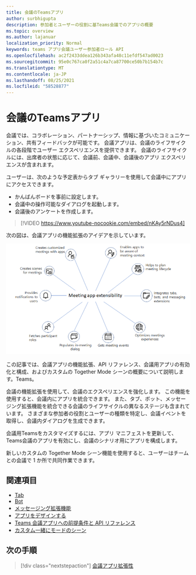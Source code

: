 ```yaml
---
title: 会議のTeamsアプリ
author: surbhigupta
description: 参加者とユーザーの役割に基Teams会議でのアプリの概要
ms.topic: overview
ms.author: lajanuar
localization_priority: Normal
keywords: teams アプリ会議ユーザー参加者ロール API
ms.openlocfilehash: ac2f2433ddea126b343afa48c11efdf547ad0023
ms.sourcegitcommit: 95e0c767ca0f2a51c4a7ca87700ce50b7b154b7c
ms.translationtype: MT
ms.contentlocale: ja-JP
ms.lasthandoff: 08/25/2021
ms.locfileid: "58528877"
---
```

# <a name="apps-for-teams-meetings"></a>会議のTeamsアプリ

会議では、コラボレーション、パートナーシップ、情報に基づいたコミュニケーション、共有フィードバックが可能です。 会議アプリは、会議のライフサイクルの各段階でユーザー エクスペリエンスを提供できます。 会議のライフサイクルには、出席者の状態に応じて、会議前、会議中、会議後のアプリ エクスペリエンスが含まれます。

ユーザーは、次のような予定表からタブ ギャラリーを使用して会議中にアプリにアクセスできます。

* かんばんボードを事前に設定します。
* 会議中の操作可能なダイアログを起動します。
* 会議後のアンケートを作成します。

> [!VIDEO https://www.youtube-nocookie.com/embed/nKAy5rNDus4]

次の図は、会議アプリの機能拡張のアイデアを示しています。

![会議アプリ拡張性](../assets/images/apps-in-meetings/meetingappextensibility.png)

この記事では、会議アプリの機能拡張、API リファレンス、会議用アプリの有効化と構成、およびカスタムの Together Mode シーンの概要について説明します。Teams。

会議の機能拡張を使用して、会議のエクスペリエンスを強化します。 この機能を使用すると、会議内にアプリを統合できます。 また、タブ、ボット、メッセージング拡張機能を統合できる会議のライフサイクルの異なるステージも含まれています。 さまざまな参加者の役割とユーザーの種類を特定し、会議イベントを取得し、会議内ダイアログを生成できます。

会議用Teamsをカスタマイズするには、アプリ マニフェストを更新して、Teams会議のアプリを有効にし、会議のシナリオ用にアプリを構成します。

新しいカスタムの Together Mode シーン機能を使用すると、ユーザーはチームとの会議で 1 か所で共同作業できます。

## <a name="see-also"></a>関連項目

* [Tab](../tabs/what-are-tabs.md#understand-how-tabs-work)
* [Bot](../bots/what-are-bots.md)
* [メッセージング拡張機能](../messaging-extensions/what-are-messaging-extensions.md)
* [アプリをデザインする](../apps-in-teams-meetings/design/designing-apps-in-meetings.md)
* [Teams 会議アプリへの前提条件と API リファレンス](create-apps-for-teams-meetings.md)
* [カスタム一緒にモードのシーン](~/apps-in-teams-meetings/teams-together-mode.md)

## <a name="next-step"></a>次の手順

> [!div class="nextstepaction"]
> [会議アプリ拡張性](meeting-app-extensibility.md)
